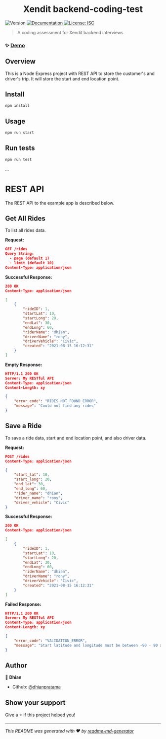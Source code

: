 <h1 align="center">Xendit backend-coding-test</h1>
<p>
  <img alt="Version" src="https://img.shields.io/badge/version-1.0.0-blue.svg?cacheSeconds=2592000" />
  <a href="https://sampledocs.com" target="_blank">
    <img alt="Documentation" src="https://img.shields.io/badge/documentation-yes-brightgreen.svg" />
  </a>
  <a href="#" target="_blank">
    <img alt="License: ISC" src="https://img.shields.io/badge/License-ISC-yellow.svg" />
  </a>
</p>

> A coding assessment for Xendit backend interviews

### ✨ [Demo](https://xendit-backend-test.herokuapp.com/)

## Overview
This is a Node Express project with REST API to store the customer's and driver's trip. It will store the start and end location point.

## Install

```sh
npm install
```

## Usage

```sh
npm run start
```

## Run tests

```sh
npm run test
```
...

# REST API

The REST API to the example app is described below.

## Get All Rides
To list all rides data.

**Request:**
```json
GET /rides
Query String:
  - page (default 1)
  - limit (default 10)
Content-Type: application/json
```
**Successful Response:**
```json
200 OK
Content-Type: application/json

[
    {
        "rideID": 1,
        "startLat": 10,
        "startLong": 20,
        "endLat": 30,
        "endLong": 60,
        "riderName": "dhian",
        "driverName": "rony",
        "driverVehicle": "Civic",
        "created": "2021-08-15 16:12:31"
    }
]
```
**Empty Response:**
```json
HTTP/1.1 200 OK
Server: My RESTful API
Content-Type: application/json
Content-Length: xy

{
    "error_code": "RIDES_NOT_FOUND_ERROR",
    "message": "Could not find any rides"
}
``` 

## Save a Ride
To save a ride data, start and end location point, and also driver data.

**Request:**
```json
POST /rides
Content-Type: application/json

{
    "start_lat": 10,
    "start_long": 20,
    "end_lat": 30,
    "end_long": 60,
    "rider_name": "dhian",
    "driver_name": "rony",
    "driver_vehicle": "Civic"
}
```
**Successful Response:**
```json
200 OK
Content-Type: application/json

[
    {
        "rideID": 1,
        "startLat": 10,
        "startLong": 20,
        "endLat": 30,
        "endLong": 60,
        "riderName": "dhian",
        "driverName": "rony",
        "driverVehicle": "Civic",
        "created": "2021-08-15 16:12:31"
    }
]
```
**Failed Response:**
```json
HTTP/1.1 200 OK
Server: My RESTful API
Content-Type: application/json
Content-Length: xy

{
    "error_code": "VALIDATION_ERROR",
    "message": "Start latitude and longitude must be between -90 - 90 and -180 to 180 degrees respectively"
}
``` 

## Author

👤 **Dhian**

* Github: [@dhianpratama](https://github.com/dhianpratama)

## Show your support

Give a ⭐️ if this project helped you!

***
_This README was generated with ❤️ by [readme-md-generator](https://github.com/kefranabg/readme-md-generator)_